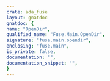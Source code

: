 ```yaml
---
crate: ada_fuse
layout: gnatdoc
gnatdoc: {
name: "OpenDir",
qualified_name: "Fuse.Main.OpenDir",
signature: "fuse.main.opendir",
enclosing: "fuse.main",
is_private: false,
documentation: "",
documentation_snippet: "",
}
---
```

